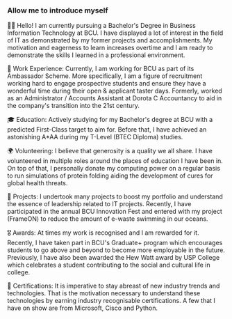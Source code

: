 ### Allow me to introduce myself

👋🏻 Hello! I am currently pursuing a Bachelor's Degree in Business Information Technology at BCU. I have displayed a lot of interest in the field of IT as demonstrated by my former projects and accomplishments. My motivation and eagerness to learn increases overtime and I am ready to demonstrate the skills I learned in a professional environment.

💼 Work Experience:
Currently, I am working for BCU as part of its Ambassador Scheme. More specifically, I am a figure of recruitment working hard to engage prospective students and ensure they have a wonderful time during their open & applicant taster days. Formerly, worked as an Administrator / Accounts Assistant at Dorota C Accountancy to aid in the company's transition into the 21st century.

🎓 Education:
Actively studying for my Bachelor's degree at BCU with a predicted First-Class target to aim for. Before that, I have achieved an astonishing A*AA during my T-Level (BTEC Diploma) studies.

🌍 Volunteering:
I believe that generosity is a quality we all share. I have volunteered in multiple roles around the places of education I have been in. On top of that, I personally donate my computing power on a regular basis to run simulations of protein folding aiding the development of cures for global health threats.

💾 Projects:
I undertook many projects to boost my portfolio and understand the essence of leadership related to IT projects. Recently, I have participated in the annual BCU Innovation Fest and entered with my project (FrameON) to reduce the amount of e-waste swimming in our oceans.

🎖️ Awards:
At times my work is recognised and I am rewarded for it. Recently, I have taken part in BCU's Graduate+ program which encourages students to go above and beyond to become more employable in the future. Previously, I have also been awarded the Hew Watt award by USP College which celebrates a student contributing to the social and cultural life in college.

🪪 Certifications:
It is imperative to stay abreast of new industry trends and technologies. That is the motivation necessary to understand these technologies by earning industry recognisable certifications. A few that I have on show are from Microsoft, Cisco and Python.
